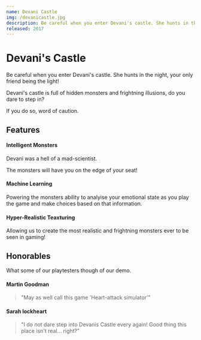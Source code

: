 ```yaml
---
name: Devani Castle
img: /devanicastle.jpg
description: Be careful when you enter Devani's castle. She hunts in the night, your only friend being the light!
released: 2017
---
```


# Devani's Castle

Be careful when you enter Devani's castle. She hunts in the night, your only friend being the light!

Devani's castle is full of hidden monsters and frightning illusions, do you dare to step in?

If you do so, word of caution.

## Features

#### Intelligent Monsters

Devani was a hell of a mad-scientist.

The monsters will have you on the edge of your seat!

#### Machine Learning
Powering the monsters ability to analyise your emotional state as you play the game and make choices based on that information.

#### Hyper-Realistic Teaxturing
Allowing us to create the most realistic and frightning monsters ever to be seen in gaming!

#### 

## Honorables

What some of our playtesters though of our demo.

#### Martin Goodman
> "May as well call this game 'Heart-attack simulator'"

#### Sarah lockheart
> "I do not dare step into Devanis Castle every again! Good thing this place isn't real... right?"
